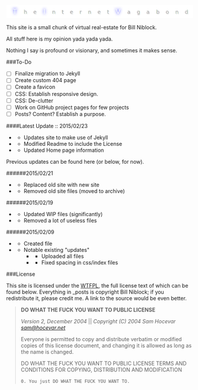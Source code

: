 ![The Internet Vagabond](src/images/TIV_GitHub_Readme.png)

This site is a small chunk of virtual real-estate for Bill Niblock.

All stuff here is my opinion yada yada yada.

Nothing I say is profound or visionary, and sometimes it makes sense.

###To-Do
* [ ] Finalize migration to Jekyll
* [ ] Create custom 404 page
* [ ] Create a favicon
* [ ] CSS: Establish responsive design.
* [ ] CSS: De-clutter
* [ ] Work on GitHub project pages for few projects
* [ ] Posts? Content? Establish a purpose.

####Latest Update :: 2015/02/23
* + Updates site to make use of Jekyll
* + Modified Readme to include the License
* + Updated Home page information

Previous updates can be found here (or below, for now).

######2015/02/21
* + Replaced old site with new site
* - Removed old site files (moved to archive)

######2015/02/19
* + Updated WIP files (significantly)
* - Removed a lot of useless files

######2015/02/09
* + Created file
* + Notable existing "updates"
    * + Uploaded all files
    * + Fixed spacing in css/index files

###License

This site is licensed under the [WTFPL](http://www.wtfpl.net/), the full
license text of which can be found below. Everything in \_posts is copyright
Bill Niblock; if you redistribute it, please credit me. A link to the source
would be even better.

> **DO WHAT THE FUCK YOU WANT TO PUBLIC LICENSE**
>
> _Version 2, December 2004_ || 
> _Copyright (C) 2004 Sam Hocevar <sam@hocevar.net>_
>
> Everyone is permitted to copy and distribute verbatim or modified 
> copies of this license document, and changing it is allowed as long 
> as the name is changed. 
>
> DO WHAT THE FUCK YOU WANT TO PUBLIC LICENSE 
> TERMS AND CONDITIONS FOR COPYING, DISTRIBUTION AND MODIFICATION 
>
>     0. You just DO WHAT THE FUCK YOU WANT TO.
